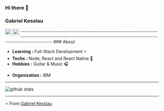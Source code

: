 ### Hi there 👋

### Gabriel Kesslau
<a href="mailto:gabriel.gts@hotmail.com">
  <img align="left" alt="Gabriel's Email" width="22px" src="https://cdn.jsdelivr.net/npm/simple-icons@v3/icons/gmail.svg" />
</a>
<a href="https://www.linkedin.com/in/gabrielkesslau/">
  <img align="left" alt="Gabriel's Linkedin" width="22px" src="https://cdn.jsdelivr.net/npm/simple-icons@v3/icons/linkedin.svg" />
</a>
--------------------------------------------------------------------------------------------------------------------------------------------------------------------
### About

-  **Learning :** Full-Stack Development :zap:
-  **Techs :** Node, React and React Native :rocket:
-  **Hobbies :** Guitar & Music :headphones:
<!--**Fact :** First solve the problem, then write the code :heart: -->
-  **Organization :** IBM

--------------------------------------------------------------------------------------------------------------------------------------------------------------------

![github stats](https://github-readme-stats.vercel.app/api?username=gabrielkesslau&show_icons=true)

--------------------------------------------------------------------------------------------------------------------------------------------------------------------


⭐️ From [Gabriel Kesslau](https://github.com/gabrielkesslau)
